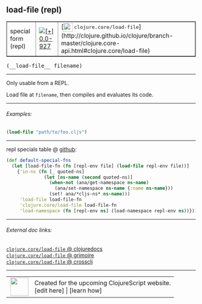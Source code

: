 ## load-file (repl)



 <table border="1">
<tr>
<td>special form (repl)</td>
<td><a href="https://github.com/cljsinfo/cljs-api-docs/tree/0.0-927"><img valign="middle" alt="[+] 0.0-927" title="Added in 0.0-927" src="https://img.shields.io/badge/+-0.0--927-lightgrey.svg"></a> </td>
<td>
[<img height="24px" valign="middle" src="http://i.imgur.com/1GjPKvB.png"> <samp>clojure.core/load-file</samp>](http://clojure.github.io/clojure/branch-master/clojure.core-api.html#clojure.core/load-file)
</td>
</tr>
</table>


 <samp>
(__load-file__ filename)<br>
</samp>

---

Only usable from a REPL.

Load file at `filename`, then compiles and evaluates its code.

---

###### Examples:

```clj
(load-file "path/to/foo.cljs")
```

---





repl specials table @ [github](https://github.com/clojure/clojurescript/blob/r1934/src/clj/cljs/repl.clj#L132-L141):

```clj
(def default-special-fns
  (let [load-file-fn (fn [repl-env file] (load-file repl-env file))]
    {'in-ns (fn [_ quoted-ns]
              (let [ns-name (second quoted-ns)]
                (when-not (ana/get-namespace ns-name)
                  (ana/set-namespace ns-name {:name ns-name}))
                (set! ana/*cljs-ns* ns-name)))
     'load-file load-file-fn
     'clojure.core/load-file load-file-fn
     'load-namespace (fn [repl-env ns] (load-namespace repl-env ns))}))
```

<!--
Repo - tag - source tree - lines:

 <pre>
clojurescript @ r1934
└── src
    └── clj
        └── cljs
            └── <ins>[repl.clj:132-141](https://github.com/clojure/clojurescript/blob/r1934/src/clj/cljs/repl.clj#L132-L141)</ins>
</pre>

-->

---



###### External doc links:

[`clojure.core/load-file` @ clojuredocs](http://clojuredocs.org/clojure.core/load-file)<br>
[`clojure.core/load-file` @ grimoire](http://conj.io/store/v1/org.clojure/clojure/1.7.0-beta3/clj/clojure.core/load-file/)<br>
[`clojure.core/load-file` @ crossclj](http://crossclj.info/fun/clojure.core/load-file.html)<br>

---

 <table>
<tr><td>
<img valign="middle" align="right" width="48px" src="http://i.imgur.com/Hi20huC.png">
</td><td>
Created for the upcoming ClojureScript website.<br>
[edit here] | [learn how]
</td></tr></table>

[edit here]:https://github.com/cljsinfo/cljs-api-docs/blob/master/cljsdoc/specialrepl_load-file.cljsdoc
[learn how]:https://github.com/cljsinfo/cljs-api-docs/wiki/cljsdoc-files

<!--

This information was too distracting to show to readers, but I'll leave it
commented here since it is helpful to:

- pretty-print the data used to generate this document
- and show how to retrieve that data



The API data for this symbol:

```clj
{:description "Only usable from a REPL.\n\nLoad file at `filename`, then compiles and evaluates its code.",
 :ns "specialrepl",
 :name "load-file",
 :signature ["[filename]"],
 :history [["+" "0.0-927"]],
 :type "special form (repl)",
 :full-name-encode "specialrepl_load-file",
 :source {:code "(def default-special-fns\n  (let [load-file-fn (fn [repl-env file] (load-file repl-env file))]\n    {'in-ns (fn [_ quoted-ns]\n              (let [ns-name (second quoted-ns)]\n                (when-not (ana/get-namespace ns-name)\n                  (ana/set-namespace ns-name {:name ns-name}))\n                (set! ana/*cljs-ns* ns-name)))\n     'load-file load-file-fn\n     'clojure.core/load-file load-file-fn\n     'load-namespace (fn [repl-env ns] (load-namespace repl-env ns))}))",
          :title "repl specials table",
          :repo "clojurescript",
          :tag "r1934",
          :filename "src/clj/cljs/repl.clj",
          :lines [132 141]},
 :examples [{:id "0903c5",
             :content "```clj\n(load-file \"path/to/foo.cljs\")\n```"}],
 :full-name "specialrepl/load-file",
 :clj-symbol "clojure.core/load-file"}

```

Retrieve the API data for this symbol:

```clj
;; from Clojure REPL
(require '[clojure.edn :as edn])
(-> (slurp "https://raw.githubusercontent.com/cljsinfo/cljs-api-docs/catalog/cljs-api.edn")
    (edn/read-string)
    (get-in [:symbols "specialrepl/load-file"]))
```

-->
